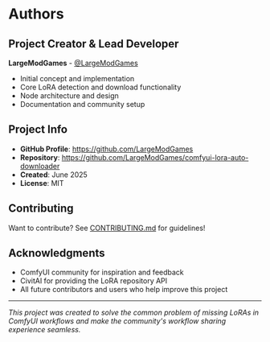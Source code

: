 # Authors

## Project Creator & Lead Developer
**LargeModGames** - [@LargeModGames](https://github.com/LargeModGames)
- Initial concept and implementation
- Core LoRA detection and download functionality
- Node architecture and design
- Documentation and community setup

## Project Info
- **GitHub Profile**: https://github.com/LargeModGames
- **Repository**: https://github.com/LargeModGames/comfyui-lora-auto-downloader
- **Created**: June 2025
- **License**: MIT

## Contributing
Want to contribute? See [CONTRIBUTING.md](CONTRIBUTING.md) for guidelines!

## Acknowledgments
- ComfyUI community for inspiration and feedback
- CivitAI for providing the LoRA repository API
- All future contributors and users who help improve this project

---

*This project was created to solve the common problem of missing LoRAs in ComfyUI workflows and make the community's workflow sharing experience seamless.*

